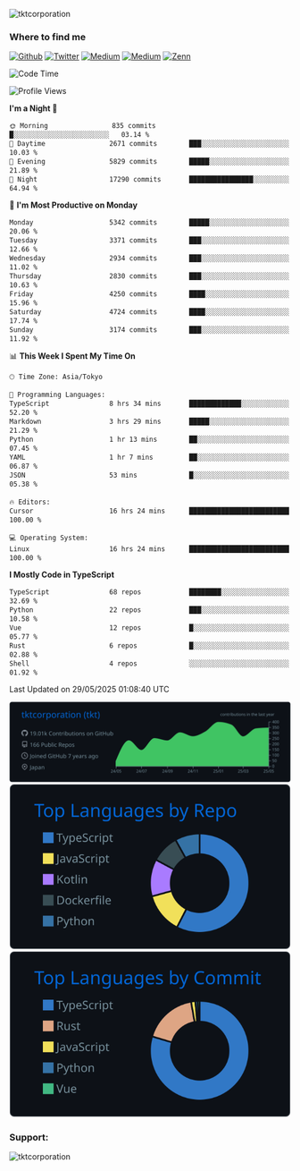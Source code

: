 <p align="left"> <img src="https://komarev.com/ghpvc/?username=tktcorporation&label=Profile%20views&color=0e75b6&style=flat" alt="tktcorporation" /> </p>

<h3>Where to find me</h3>
<p>
<a href="https://github.com/tktcorporation" target="_blank"><img alt="Github" src="https://img.shields.io/badge/GitHub-%2312100E.svg?&style=for-the-badge&logo=Github&logoColor=white" /></a>
<a href="https://twitter.com/tktcorporation" target="_blank"><img alt="Twitter" src="https://img.shields.io/badge/twitter-%231DA1F2.svg?&style=for-the-badge&logo=twitter&logoColor=white" /></a>
<a href="https://www.linkedin.com/in/tktcorporation" target="_blank"><img alt="Medium" src="https://img.shields.io/badge/linkdin-0a66c2.svg?&style=for-the-badge&logo=linkedin&logoColor=white" /></a>
<a href="https://qiita.com/tktcorporation" target="_blank"><img alt="Medium" src="https://img.shields.io/badge/qiita-55C500.svg?&style=for-the-badge&logo=qiita&logoColor=white" /></a>
<a href="https://zenn.dev/tktcorporation" target="_blank"><img alt="Zenn" src="https://img.shields.io/badge/Zenn-3EA8FF.svg?&style=for-the-badge&logo=Zenn&logoColor=white" /></a>
</p>
  
<!--START_SECTION:waka-->
![Code Time](http://img.shields.io/badge/Code%20Time-2%2C402%20hrs%2024%20mins-blue)

![Profile Views](http://img.shields.io/badge/Profile%20Views-4-blue)

**I'm a Night 🦉** 

```text
🌞 Morning                835 commits         █░░░░░░░░░░░░░░░░░░░░░░░░   03.14 % 
🌆 Daytime                2671 commits        ███░░░░░░░░░░░░░░░░░░░░░░   10.03 % 
🌃 Evening                5829 commits        █████░░░░░░░░░░░░░░░░░░░░   21.89 % 
🌙 Night                  17290 commits       ████████████████░░░░░░░░░   64.94 % 
```
📅 **I'm Most Productive on Monday** 

```text
Monday                   5342 commits        █████░░░░░░░░░░░░░░░░░░░░   20.06 % 
Tuesday                  3371 commits        ███░░░░░░░░░░░░░░░░░░░░░░   12.66 % 
Wednesday                2934 commits        ███░░░░░░░░░░░░░░░░░░░░░░   11.02 % 
Thursday                 2830 commits        ███░░░░░░░░░░░░░░░░░░░░░░   10.63 % 
Friday                   4250 commits        ████░░░░░░░░░░░░░░░░░░░░░   15.96 % 
Saturday                 4724 commits        ████░░░░░░░░░░░░░░░░░░░░░   17.74 % 
Sunday                   3174 commits        ███░░░░░░░░░░░░░░░░░░░░░░   11.92 % 
```


📊 **This Week I Spent My Time On** 

```text
🕑︎ Time Zone: Asia/Tokyo

💬 Programming Languages: 
TypeScript               8 hrs 34 mins       █████████████░░░░░░░░░░░░   52.20 % 
Markdown                 3 hrs 29 mins       █████░░░░░░░░░░░░░░░░░░░░   21.29 % 
Python                   1 hr 13 mins        ██░░░░░░░░░░░░░░░░░░░░░░░   07.45 % 
YAML                     1 hr 7 mins         ██░░░░░░░░░░░░░░░░░░░░░░░   06.87 % 
JSON                     53 mins             █░░░░░░░░░░░░░░░░░░░░░░░░   05.38 % 

🔥 Editors: 
Cursor                   16 hrs 24 mins      █████████████████████████   100.00 % 

💻 Operating System: 
Linux                    16 hrs 24 mins      █████████████████████████   100.00 % 
```

**I Mostly Code in TypeScript** 

```text
TypeScript               68 repos            ████████░░░░░░░░░░░░░░░░░   32.69 % 
Python                   22 repos            ███░░░░░░░░░░░░░░░░░░░░░░   10.58 % 
Vue                      12 repos            █░░░░░░░░░░░░░░░░░░░░░░░░   05.77 % 
Rust                     6 repos             █░░░░░░░░░░░░░░░░░░░░░░░░   02.88 % 
Shell                    4 repos             ░░░░░░░░░░░░░░░░░░░░░░░░░   01.92 % 
```




 Last Updated on 29/05/2025 01:08:40 UTC
<!--END_SECTION:waka-->

[![](https://raw.githubusercontent.com/tktcorporation/tktcorporation/master/profile-summary-card-output/github_dark/0-profile-details.svg)](https://github.com/vn7n24fzkq/github-profile-summary-cards)
[![](https://raw.githubusercontent.com/tktcorporation/tktcorporation/master/profile-summary-card-output/github_dark/1-repos-per-language.svg)](https://github.com/vn7n24fzkq/github-profile-summary-cards) [![](https://raw.githubusercontent.com/tktcorporation/tktcorporation/master/profile-summary-card-output/github_dark/2-most-commit-language.svg)](https://github.com/vn7n24fzkq/github-profile-summary-cards)

<h3 align="left">Support:</h3>
<p><a href="https://www.buymeacoffee.com/tktcorporation"> <img align="left" src="https://cdn.buymeacoffee.com/buttons/v2/default-yellow.png" height="50" width="210" alt="tktcorporation" /></a></p><br><br>
